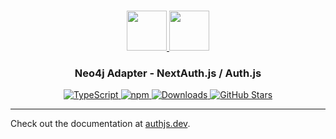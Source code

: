 <p align="center">
  <br/>
  <a href="https://authjs.dev" target="_blank">
    <img height="64px" src="https://authjs.dev/img/logo-sm.png" />
  </a>
  <a href="https://neo4j.com" target="_blank">
    <img height="64px" src="https://authjs.dev/img/adapters/neo4j.svg"/>
  </a>
  <h3 align="center"><b>Neo4j Adapter</b> - NextAuth.js / Auth.js</a></h3>
  <p align="center" style="align: center;">
    <a href="https://npm.im/@auth/neo4j-adapter">
      <img src="https://img.shields.io/badge/TypeScript-blue?style=flat-square" alt="TypeScript" />
    </a>
    <a href="https://npm.im/@auth/neo4j-adapter">
      <img alt="npm" src="https://img.shields.io/npm/v/@auth/neo4j-adapter?color=green&label=@auth/neo4j-adapter&style=flat-square">
    </a>
    <a href="https://www.npmtrends.com/@auth/neo4j-adapter">
      <img src="https://img.shields.io/npm/dm/@auth/neo4j-adapter?label=%20downloads&style=flat-square" alt="Downloads" />
    </a>
    <a href="https://github.com/nextauthjs/next-auth/stargazers">
      <img src="https://img.shields.io/github/stars/nextauthjs/next-auth?style=flat-square" alt="GitHub Stars" />
    </a>
  </p>
</p>

---

Check out the documentation at [authjs.dev](https://authjs.dev/reference/adapter/neo4j).
